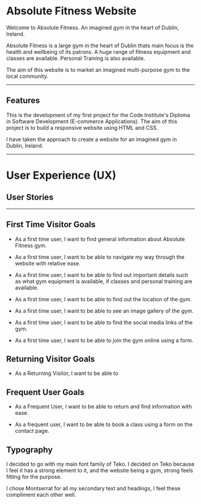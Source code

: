 # Absolute Fitness Website

Welcome to Absolute Fitness. An imagined gym in the heart of Dublin, Ireland.

Absolute Fitness is a large gym in the heart of Dublin thats main focus is the health and wellbeing of its patrons. A huge range of fitness equipment and classes are available. Personal Training is also available.

The aim of this website is to market an imagined multi-purpose gym to the local community.

---

## Features

This is the development of my first project for the Code Institute's Diploma in Software Development (E-commerce Applications). The aim of this project is to build a responsive website using HTML and CSS.

I have taken the approach to create a website for an imagined gym in Dublin, Ireland.

---

# User Experience (UX)

## User Stories

---

## First Time Visitor Goals
+ As a first time user, I want to find general information about Absolute Fitness gym.

+ As a first time user, I want to be able to navigate my way through the website with relative ease.

+ As a first time user, I want to be able to find out important details such as what gym equipment is available, if classes and personal training are available.

+ As a first time user, I want to be able to find out the location of the gym.

+ As a first time user, I want to be able to see an image gallery of the gym.

+ As a first time user, I want to be able to find the social media links of the gym.

+ As a first time user, I want to be able to join the gym online using a form.

## Returning Visitor Goals

+ As a Returning Visitor, I want to be able to 

## Frequent User Goals

+ As a Frequent User, I want to be able to return and find information with ease.

+ As a frequent user, I want to be able to book a class using a form on the contact page. 

## Typography

I decided to go with my main font family of Teko. I decided on Teko because I feel it has a strong element to it, and the website being a gym, strong feels fitting for the purpose.

I chose Montserrat for all my secondary text and headings, I feel these compliment each other well.